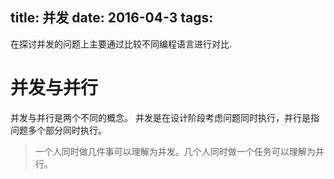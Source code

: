 title: 并发
date: 2016-04-3
tags:
---
在探讨并发的问题上主要通过比较不同编程语言进行对比.

# 并发与并行
并发与并行是两个不同的概念。
并发是在设计阶段考虑问题同时执行，并行是指问题多个部分同时执行。
> 一个人同时做几件事可以理解为并发。几个人同时做一个任务可以理解为并行。
